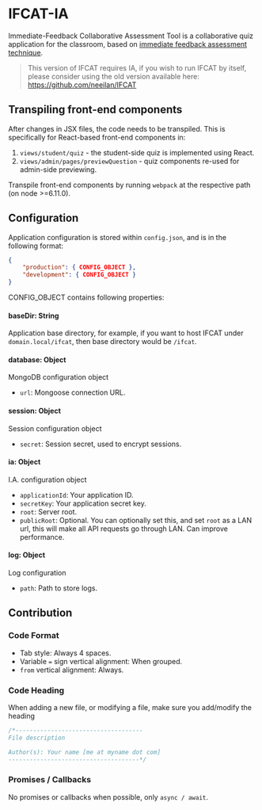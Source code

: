 # IFCAT-IA
Immediate-Feedback Collaborative Assessment Tool is a collaborative quiz application for the classroom, based on [immediate feedback assessment technique](https://link.springer.com/article/10.1007/BF03395423).

> This version of IFCAT requires IA, if you wish to run IFCAT by itself, please consider using the old version available here: https://github.com/neeilan/IFCAT

## Transpiling front-end components
After changes in JSX files, the code needs to be transpiled. This is specifically for React-based front-end components in:
1. ```views/student/quiz``` - the student-side quiz is implemented using React.
2. ```views/admin/pages/previewQuestion``` - quiz components re-used for admin-side previewing.


Transpile front-end components by running ```webpack``` at the respective path (on node >=6.11.0).

## Configuration

Application configuration is stored within `config.json`, and is in the following format:

```json
{
    "production": { CONFIG_OBJECT },
    "development": { CONFIG_OBJECT }
}
```

CONFIG_OBJECT contains following properties:


#### baseDir: String

Application base directory, for example, if you want to host IFCAT under `domain.local/ifcat`, then base directory would be `/ifcat`.

#### database: Object

MongoDB configuration object

* `url`: Mongoose connection URL.

#### session: Object

Session configuration object

* `secret`: Session secret, used to encrypt sessions.

#### ia: Object

I.A. configuration object

* `applicationId`: Your application ID.
* `secretKey`: Your application secret key.
* `root`: Server root.
* `publicRoot`: Optional. You can optionally set this, and set `root` as a LAN url, this will make all API requests go through LAN. Can improve performance.

#### log: Object

Log configuration

* `path`: Path to store logs.

## Contribution

### Code Format

* Tab style: Always 4 spaces.
* Variable `=` sign vertical alignment: When grouped.
* `from` vertical alignment: Always.

### Code Heading

When adding a new file, or modifying a file, make sure you add/modify the heading

```javascript
/*------------------------------------
File description

Author(s): Your name [me at myname dot com]
-------------------------------------*/
```

### Promises / Callbacks

No promises or callbacks when possible, only `async / await`.

